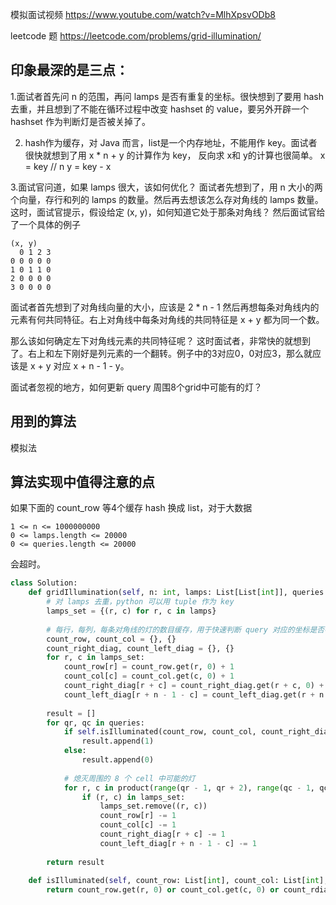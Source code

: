 模拟面试视频
https://www.youtube.com/watch?v=MlhXpsvODb8

leetcode 题
https://leetcode.com/problems/grid-illumination/

## 印象最深的是三点：
1.面试者首先问 n 的范围，再问 lamps 是否有重复的坐标。很快想到了要用 hash 去重，并且想到了不能在循环过程中改变 hashset 的 value，要另外开辟一个 hashset 作为判断灯是否被关掉了。

2. hash作为缓存，对 Java 而言，list是一个内存地址，不能用作 key。面试者很快就想到了用 x * n + y 的计算作为 key，
反向求 x和 y的计算也很简单。
x = key // n
y = key - x

3.面试官问道，如果 lamps 很大，该如何优化？
面试者先想到了，用 n 大小的两个向量，存行和列的 lamps 的数量。然后再去想该怎么存对角线的 lamps 数量。
这时，面试官提示，假设给定 (x, y)，如何知道它处于那条对角线？
然后面试官给了一个具体的例子
```
(x, y)
  0 1 2 3
0 0 0 0 0
1 0 1 1 0
2 0 0 0 0
3 0 0 0 0
```

面试者首先想到了对角线向量的大小，应该是 2 * n - 1
然后再想每条对角线内的元素有何共同特征。右上对角线中每条对角线的共同特征是 x + y 都为同一个数。

那么该如何确定左下对角线元素的共同特征呢？
这时面试者，非常快的就想到了。右上和左下刚好是列元素的一个翻转。例子中的3对应0，0对应3，那么就应该是 x + y 对应 x + n - 1 - y。


面试者忽视的地方，如何更新 query 周围8个grid中可能有的灯？

## 用到的算法
模拟法

## 算法实现中值得注意的点
如果下面的 count_row 等4个缓存 hash 换成 list，对于大数据
```
1 <= n <= 1000000000
0 <= lamps.length <= 20000
0 <= queries.length <= 20000
```
会超时。

```python
class Solution:
    def gridIllumination(self, n: int, lamps: List[List[int]], queries: List[List[int]]) -> List[int]:
        # 对 lamps 去重，python 可以用 tuple 作为 key
        lamps_set = {(r, c) for r, c in lamps}
        
        # 每行，每列，每条对角线的灯的数目缓存，用于快速判断 query 对应的坐标是否被照亮
        count_row, count_col = {}, {}
        count_right_diag, count_left_diag = {}, {}
        for r, c in lamps_set:
            count_row[r] = count_row.get(r, 0) + 1
            count_col[c] = count_col.get(c, 0) + 1
            count_right_diag[r + c] = count_right_diag.get(r + c, 0) + 1
            count_left_diag[r + n - 1 - c] = count_left_diag.get(r + n - 1 -c, 0) + 1
            
        result = []
        for qr, qc in queries:
            if self.isIlluminated(count_row, count_col, count_right_diag, count_left_diag, qr, qc, n):
                result.append(1)
            else:
                result.append(0)
            
            # 熄灭周围的 8 个 cell 中可能的灯
            for r, c in product(range(qr - 1, qr + 2), range(qc - 1, qc + 2)):
                if (r, c) in lamps_set:
                    lamps_set.remove((r, c))
                    count_row[r] -= 1
                    count_col[c] -= 1
                    count_right_diag[r + c] -= 1
                    count_left_diag[r + n - 1 - c] -= 1
            
        return result
    
    def isIlluminated(self, count_row: List[int], count_col: List[int], count_rdiag: List[int], count_ldiag: List[int], r: int, c: int, n: int) -> bool:
        return count_row.get(r, 0) or count_col.get(c, 0) or count_rdiag.get(r + c, 0) or count_ldiag.get(r + n - 1 - c, 0)
```
